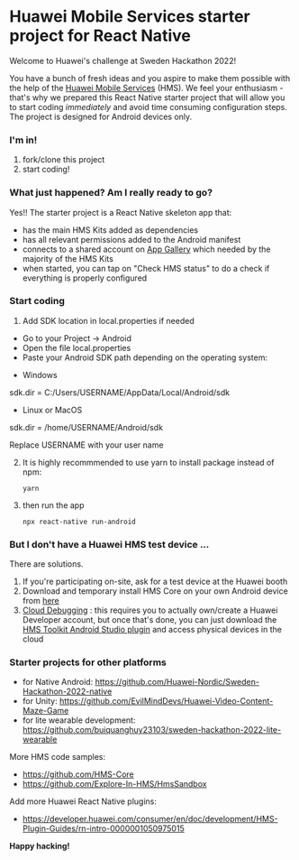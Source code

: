 # Huawei Mobile Services starter project for React Native

Welcome to Huawei's challenge at Sweden Hackathon 2022!

You have a bunch of fresh ideas and you aspire to make them possible with the help of the [Huawei Mobile Services](https://developer.huawei.com/consumer/en/hms) (HMS). We feel your enthusiasm - that's why we prepared this React Native starter project that will allow you to start coding _immediately_ and avoid time consuming configuration steps. The project is designed for Android devices only.

### I'm in!

1. fork/clone this project
2. start coding!

### What just happened? Am I really ready to go?

Yes!! The starter project is a React Native skeleton app that:

- has the main HMS Kits added as dependencies
- has all relevant permissions added to the Android manifest
- connects to a shared account on [App Gallery](https://consumer.huawei.com/en/mobileservices/appgallery/) which needed by the majority of the HMS Kits
- when started, you can tap on "Check HMS status" to do a check if everything is properly configured

### Start coding

1. Add SDK location in local.properties if needed

- Go to your Project -> Android
- Open the file local.properties
- Paste your Android SDK path depending on the operating system:

* Windows

sdk.dir = C:/Users/USERNAME/AppData/Local/Android/sdk

- Linux or MacOS

sdk.dir = /home/USERNAME/Android/sdk

Replace USERNAME with your user name

2. It is highly recommmended to use yarn to install package instead of npm:
   ```
   yarn
   ```
3. then run the app

   ```
   npx react-native run-android
   ```

### But I don't have a Huawei HMS test device ...

There are solutions.

1. If you're participating on-site, ask for a test device at the Huawei booth
2. Download and temporary install HMS Core on your own Android device from [here](https://appgallery.cloud.huawei.com/appdl/C10132067)
3. [Cloud Debugging](https://developer.huawei.com/consumer/en/doc/development/Tools-Guides/CloudDebugging-introduction) : this requires you to actually own/create a Huawei Developer account, but once that's done, you can just download the [HMS Toolkit Android Studio plugin](https://developer.huawei.com/consumer/en/doc/development/Tools-Guides/installation-0000001050145206) and access physical devices in the cloud

### Starter projects for other platforms

- for Native Android: https://github.com/Huawei-Nordic/Sweden-Hackathon-2022-native
- for Unity: https://github.com/EvilMindDevs/Huawei-Video-Content-Maze-Game
- for lite wearable development: https://github.com/buiquanghuy23103/sweden-hackathon-2022-lite-wearable

More HMS code samples:

- https://github.com/HMS-Core
- https://github.com/Explore-In-HMS/HmsSandbox

Add more Huawei React Native plugins:

- https://developer.huawei.com/consumer/en/doc/development/HMS-Plugin-Guides/rn-intro-0000001050975015

**Happy hacking!**

